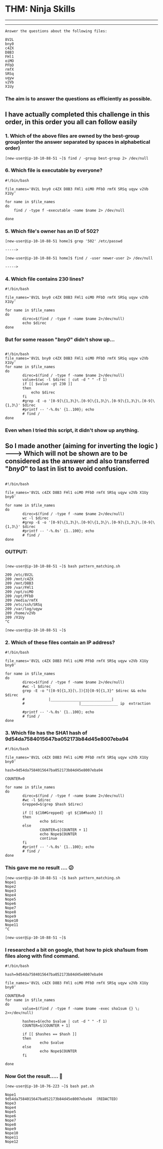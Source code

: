 
# THM: Ninja Skills
  -------------------
  -------------------

```
Answer the questions about the following files:

8V2L
bny0
c4ZX
D8B3
FHl1
oiMO
PFbD
rmfX
SRSq
uqyw
v2Vb
X1Uy

```
### The aim is to answer the questions as efficiently as possible.


## I have actually completed this challenge in this order, in this order you all can follow easily

### 1. Which of the above files are owned by the best-group group(enter the answer separated by spaces in alphabetical order)

```
[new-user@ip-10-10-88-51 ~]$ find / -group best-group 2> /dev/null

```
### 6. Which file is executable by everyone?

```
#!/bin/bash

file_names='8V2L bny0 c4ZX D8B3 FHl1 oiMO PFbD rmfX SRSq uqyw v2Vb X1Uy'

for name in $file_names
do
	find / -type f -executable -name $name 2> /dev/null
	
done

```

### 5. Which file's owner has an ID of 502?

```
[new-user@ip-10-10-88-51 home]$ grep '502' /etc/passwd

----->

[new-user@ip-10-10-88-51 home]$ find / -user newer-user 2> /dev/null

----->

```

### 4. Which file contains 230 lines?

```
#!/bin/bash

file_names='8V2L bny0 c4ZX D8B3 FHl1 oiMO PFbD rmfX SRSq uqyw v2Vb X1Uy'

for name in $file_names
do
        direc=$(find / -type f -name $name 2>/dev/null)
        echo $direc
done

```

### But for some reason "_bny0_" didn't show up...


```

#!/bin/bash
file_names='8V2L bny0 c4ZX D8B3 FHl1 oiMO PFbD rmfX SRSq uqyw v2Vb X1Uy'
for name in $file_names
do
        direc=$(find / -type f -name $name 2>/dev/null)
        value=$(wc -l $direc | cut -d " " -f 1)
        if [[ $value -gt 230 ]]
        then
        	echo $direc
        fi
        #grep -E -o '[0-9]\{1,3\}\.[0-9]\{1,3\}\.[0-9]\{1,3\}\.[0-9]\{1,3\}' $direc
        #printf -- '-%.0s' {1..100}; echo
        # find / 
done

```

### Even when I tried this script, it didn't show up anything.

## So I made another (aiming for inverting the logic ) ---> Which will not be shown are to be considered as the answer and also transferred "_bny0_" to last in list to avoid confusion.


```

#!/bin/bash

file_names='8V2L c4ZX D8B3 FHl1 oiMO PFbD rmfX SRSq uqyw v2Vb X1Uy bny0'

for name in $file_names
do
        direc=$(find / -type f -name $name 2>/dev/null)
        wc -l $direc
        #grep -E -o '[0-9]\{1,3\}\.[0-9]\{1,3\}\.[0-9]\{1,3\}\.[0-9]\{1,3\}' $direc
        #printf -- '-%.0s' {1..100}; echo
        # find / 
done

```
### OUTPUT:

```

[new-user@ip-10-10-88-51 ~]$ bash pattern_matching.sh 

209 /etc/8V2L
209 /mnt/c4ZX
209 /mnt/D8B3
209 /var/FHl1
209 /opt/oiMO
209 /opt/PFbD
209 /media/rmfX
209 /etc/ssh/SRSq
209 /var/log/uqyw
209 /home/v2Vb
209 /X1Uy
^C

[new-user@ip-10-10-88-51 ~]$

```

### 2. Which of these files contain an IP address?

```
#!/bin/bash

file_names='8V2L c4ZX D8B3 FHl1 oiMO PFbD rmfX SRSq uqyw v2Vb X1Uy bny0'

for name in $file_names
do
        direc=$(find / -type f -name $name 2>/dev/null)
        #wc -l $direc
        grep -E -o "([0-9]{1,3}[\.]){3}[0-9]{1,3}" $direc && echo $direc
        #           |____________________________|               
        #                         |_________________ ip  extraction

        #printf -- '-%.0s' {1..100}; echo
        # find / 
done

```

### 3. Which file has the SHA1 hash of 9d54da7584015647ba052173b84d45e8007eba94

```
#!/bin/bash

file_names='8V2L c4ZX D8B3 FHl1 oiMO PFbD rmfX SRSq uqyw v2Vb X1Uy bny0'

hash=9d54da7584015647ba052173b84d45e8007eba94

COUNTER=0

for name in $file_names
do
        direc=$(find / -type f -name $name 2>/dev/null)
        #wc -l $direc
        Grepped=$(grep $hash $direc)

        if [[ ${10#Grepped} -gt ${10#hash} ]]
        then
                echo $direc
        else
                COUNTER=$[COUNTER + 1]
                echo Nope$COUNTER
                continue
        fi
        #printf -- '-%.0s' {1..100}; echo
        # find / 
done

```
### This gave me no result .... :confused:

```
[new-user@ip-10-10-88-51 ~]$ bash pattern_matching.sh 
Nope1
Nope2
Nope3
Nope4
Nope5
Nope6
Nope7
Nope8
Nope9
Nope10
Nope11
^C

[new-user@ip-10-10-88-51 ~]$

```
### I researched a bit on google, that how to pick sha1sum from files along with find command.

```
#!/bin/bash

hash=9d54da7584015647ba052173b84d45e8007eba94

file_names='8V2L c4ZX D8B3 FHl1 oiMO PFbD rmfX SRSq uqyw v2Vb X1Uy bny0'

COUNTER=0
for name in $file_names
do
        value=$(find / -type f -name $name -exec sha1sum {} \; 2>>/dev/null)

        hashes=$(echo $value | cut -d " " -f 1)
        COUNTER=$[COUNTER + 1]

        if [[ $hashes == $hash ]]
        then
                echo $value
        else
                echo Nope$COUNTER
        fi

done

```
### Now Got the result..... :100:

```
[new-user@ip-10-10-76-223 ~]$ bash pat.sh 

Nope1
9d54da7584015647ba052173b84d45e8007eba94  (REDACTED)
Nope3
Nope4
Nope5
Nope6
Nope7
Nope8
Nope9
Nope10
Nope11
Nope12

```

